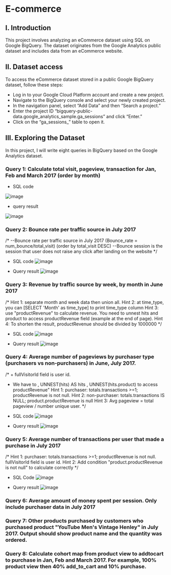 # E-commerce
## I. Introduction
This project involves analyzing an eCommerce dataset using SQL on Google BigQuery. The dataset originates from the Google Analytics public dataset and includes data from an eCommerce website.

## II. Dataset access
To access the eCommerce dataset stored in a public Google BigQuery dataset, follow these steps:
* Log in to your Google Cloud Platform account and create a new project.
* Navigate to the BigQuery console and select your newly created project.
* In the navigation panel, select “Add Data” and then “Search a project.”
* Enter the project ID “bigquery-public-data.google_analytics_sample.ga_sessions” and click “Enter.”
* Click on the “ga_sessions_” table to open it.

## III. Exploring the Dataset
In this project, I will write eight queries in BigQuery based on the Google Analytics dataset. 
### Query 1: Calculate total visit, pageview, transaction for Jan, Feb and March 2017 (order by month)
* SQL code

![image](https://github.com/user-attachments/assets/5178b4fd-f6d9-407d-befc-3187f90dd663)
* query result

![image](https://github.com/user-attachments/assets/1e7191c5-9dce-4f14-8bea-1a287f6d2b0d)

### Query 2: Bounce rate per traffic source in July 2017
/* --Bounce rate per traffic source in July 2017 (Bounce_rate = num_bounce/total_visit) (order by total_visit DESC)
--Bounce session is the session that user does not raise any click after landing on the website */

* SQL code
![image](https://github.com/user-attachments/assets/a6da93d0-e0c2-41a5-8e50-1c3ff8d215c8)

* Query result
![image](https://github.com/user-attachments/assets/fc4d6b9d-aaaf-409a-b6a7-71fe6fc0ce6f)

### Query 3: Revenue by traffic source by week, by month in June 2017
/* Hint 1: separate month and week data then union all.
Hint 2: at time_type, you can [SELECT 'Month' as time_type] to print time_type column
Hint 3: use "productRevenue" to calculate revenue. You need to unnest hits and product to access productRevenue field (example at the end of page).
Hint 4: To shorten the result, productRevenue should be divided by 1000000 */

* SQL code
![image](https://github.com/user-attachments/assets/48de9bde-9a86-48e3-905d-465ed2a2ca80)

* Query result
![image](https://github.com/user-attachments/assets/d4a389c2-d9b2-4a79-8115-6272b2530313)

### Query 4: Average number of pageviews by purchaser type (purchasers vs non-purchasers) in June, July 2017.
/* + fullVisitorId field is user id.
+ We have to  , UNNEST(hits) AS hits
  , UNNEST(hits.product) to access productRevenue"
Hint 1: purchaser: totals.transactions >=1; productRevenue is not null.
Hint 2: non-purchaser: totals.transactions IS NULL;  product.productRevenue is null 
Hint 3: Avg pageview = total pageview / number unique user. */

* SQL code
![image](https://github.com/user-attachments/assets/7d348ed0-fc63-40e5-ad4b-0c9b6c7aae7f)

* Query result
![image](https://github.com/user-attachments/assets/65fda789-f75d-48e9-b11c-bb5909efdb6d)

### Query 5: Average number of transactions per user that made a purchase in July 2017
/* Hint 1: purchaser: totals.transactions >=1; productRevenue is not null. fullVisitorId field is user id.
Hint 2: Add condition "product.productRevenue is not null" to calculate correctly */
* SQL Code
![image](https://github.com/user-attachments/assets/7056e941-70f2-441f-818d-eb88c883a8f5)

* Query result
![image](https://github.com/user-attachments/assets/a6e2bf90-04c1-410e-82a0-4d8fa9d80667)

### Query 6: Average amount of money spent per session. Only include purchaser data in July 2017
### Query 7: Other products purchased by customers who purchased product "YouTube Men's Vintage Henley" in July 2017. Output should show product name and the quantity was ordered.
### Query 8: Calculate cohort map from product view to addtocart to purchase in Jan, Feb and March 2017. For example, 100% product view then 40% add_to_cart and 10% purchase.

